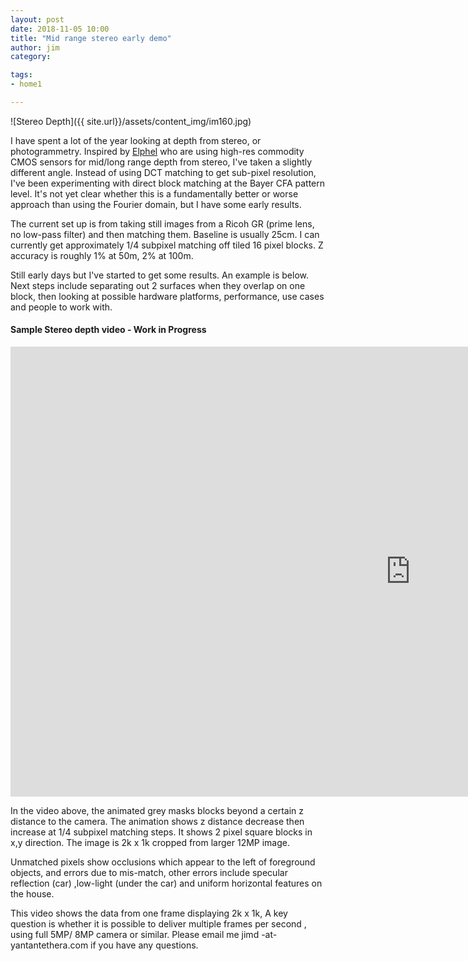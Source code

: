 ```yaml
---
layout: post
date: 2018-11-05 10:00
title: "Mid range stereo early demo"
author: jim
category:

tags:
- home1

---
```


![Stereo Depth]({{ site.url}}/assets/content_img/im160.jpg)

I have spent a lot of the year looking at depth from stereo, or photogrammetry. Inspired by <a href="https://www.elphel.com"> Elphel</a> who are using high-res commodity CMOS sensors for mid/long range depth from stereo, I've taken a slightly different angle. Instead of using DCT matching to get sub-pixel resolution, I've been experimenting with direct block matching at the Bayer CFA pattern level. It's not yet clear whether this is a fundamentally better or worse approach than using the Fourier domain, but I have some early results.

The current set up is from taking still images from a Ricoh GR (prime lens, no low-pass filter) and then matching them. Baseline is usually 25cm. I can currently get approximately 1/4 subpixel matching off tiled 16 pixel blocks. Z accuracy is roughly 1% at 50m, 2% at 100m.

Still early days but I've started to get some results.
An example is below. Next steps include separating out 2 surfaces when they overlap on one block, then looking at possible hardware platforms, performance, use cases and people to work with.

#### Sample Stereo depth video - Work in Progress

<iframe width="1280" height="720" src="https://www.youtube-nocookie.com/embed/Nvkck41eLhk?rel=0" frameborder="0" allowfullscreen></iframe>

In the video above, the animated grey masks blocks  beyond a certain z distance to the camera. The animation shows z distance  decrease then increase at 1/4 subpixel matching steps. It shows 2 pixel square blocks in x,y direction. The image is 2k x 1k cropped  from larger 12MP image.

Unmatched pixels show occlusions which appear to the left of foreground objects, and errors due to mis-match, other errors include specular reflection (car) ,low-light (under the car) and uniform horizontal features on the house.


This video shows the data from one frame displaying 2k x 1k, A key question is whether it is possible  to deliver multiple frames per second , using full 5MP/ 8MP camera or similar. Please email me jimd -at- yantantethera.com if you have any questions.
